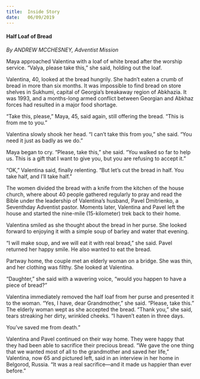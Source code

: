 ```yaml
---
title:  Inside Story
date:   06/09/2019
---
```


#### Half Loaf of Bread

_By ANDREW MCCHESNEY, Adventist Mission_

Maya approached Valentina with a loaf of white bread after the worship service. “Valya, please take this,” she said, holding out the loaf.

Valentina, 40, looked  at the bread hungrily.  She hadn’t  eaten a crumb  of bread in more than six months. It was impossible to find bread on store shelves in Sukhumi, capital of Georgia’s breakaway region of Abkhazia. It was 1993, and a months-long armed conflict between Georgian and Abkhaz forces had resulted in a major food shortage.

“Take this, please,” Maya, 45, said again, still offering the bread. “This is from me to you.”

Valentina slowly shook her head. “I can’t take this from you,” she said. “You need it just as badly as we do.”

Maya began to cry. “Please, take this,” she said. “You walked so far to help us. This is a gift that I want to give you, but you are refusing to accept it.”

“OK,” Valentina said, finally relenting. “But let’s cut the bread in half. You take half, and I’ll take half.”

The women divided the bread with a knife from the kitchen of the house church, where about 40 people gathered regularly to pray and read the Bible under the leadership of Valentina’s husband, Pavel Dmitrienko, a Seventhday Adventist pastor. Moments later, Valentina and Pavel left the house and started the nine-mile (15-kilometer) trek back to their home.

Valentina smiled as she thought about the bread in her purse. She looked forward to enjoying it with a simple soup of barley and water that evening.

“I will make soup, and we will eat it with real bread,” she said. Pavel returned her happy smile. He also wanted to eat the bread.

Partway home, the couple met an elderly woman on a bridge. She was thin, and her clothing was filthy. She looked at Valentina.

“Daughter,” she said with a wavering voice, “would you happen to have a piece of bread?”

Valentina immediately removed the half loaf from her purse and presented it to the woman. “Yes, I have, dear Grandmother,” she said. “Please, take this.” The elderly woman wept as she accepted the bread. “Thank you,” she said, tears streaking her dirty, wrinkled cheeks. “I haven’t eaten in three days.

You’ve saved me from death.”

Valentina and Pavel continued on their way home. They were happy  that they had been able  to sacrifice their precious bread. “We gave  the one thing that we wanted most of all to the grandmother and saved her life,” Valentina, now 65 and pictured left, said in an interview in her home in Belgorod, Russia. “It was a real sacrifice—and it made us happier than ever before.”